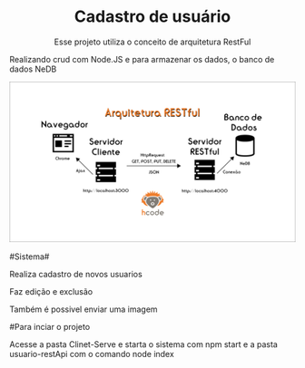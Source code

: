 <h1 align="center">Cadastro de usuário</h1>

<p align="center">Esse projeto utiliza o conceito de arquitetura RestFul</p>
<p>Realizando crud com Node.JS e para armazenar os dados, o banco de dados NeDB</p>
<img src="/client-server/public/dist/img/credit/ArquiteturaRESTful.png"></img>

#Sistema#

<p>Realiza cadastro de novos usuarios</p>

<p>Faz edição e exclusão</p>


<p>Também é possivel enviar uma imagem</p>

#Para inciar o projeto

Acesse a pasta Clinet-Serve e starta o sistema com npm start e a pasta usuario-restApi com o comando node index
